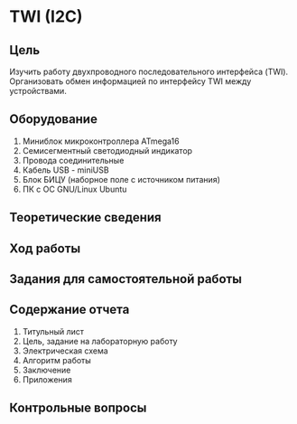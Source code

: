 # TWI (I2C)

## Цель

Изучить работу двухпроводного последовательного интерфейса (TWI). Организовать обмен информацией по интерфейсу TWI между устройствами.

## Оборудование

1. Миниблок микроконтроллера ATmega16
2. Семисегментный светодиодный индикатор
3. Провода соединительные
4. Кабель USB - miniUSB
5. Блок БИЦУ (наборное поле с источником питания)
6. ПК с ОС GNU/Linux Ubuntu

## Теоретические сведения


## Ход работы


## Задания для самостоятельной работы


## Содержание отчета

1. Титульный лист
2. Цель, задание на лабораторную работу
3. Электрическая схема
4. Алгоритм работы
5. Заключение
6. Приложения

## Контрольные вопросы

